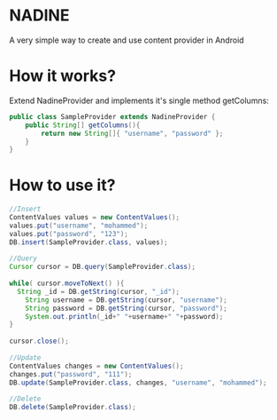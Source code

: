 NADINE
======

A very simple way to create and use content provider in Android

# How it works?

Extend NadineProvider and implements it's single method getColumns:

```Java
public class SampleProvider extends NadineProvider {
	public String[] getColumns(){
		return new String[]{ "username", "password" };
	}
}
```

# How to use it?

```Java
//Insert
ContentValues values = new ContentValues();
values.put("username", "mohammed");
values.put("password", "123");
DB.insert(SampleProvider.class, values);
			
//Query
Cursor cursor = DB.query(SampleProvider.class);
		
while( cursor.moveToNext() ){
  String _id = DB.getString(cursor, "_id");
	String username = DB.getString(cursor, "username");
	String password = DB.getString(cursor, "password");
	System.out.println(_id+" "+username+" "+password);
}
			
cursor.close();
			
//Update
ContentValues changes = new ContentValues();
changes.put("password", "111");
DB.update(SampleProvider.class, changes, "username", "mohammed");
			
//Delete
DB.delete(SampleProvider.class);
```
